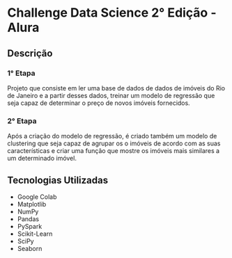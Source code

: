 # Challenge Data Science 2° Edição - Alura

## Descrição
### 1° Etapa
Projeto que consiste em ler uma base de dados de dados de imóveis do Rio de Janeiro e a partir desses dados, treinar um modelo de regressão que seja capaz de determinar o preço de novos imóveis fornecidos.
### 2° Etapa
Após a criação do modelo de regressão, é criado também um modelo de clustering que seja capaz de agrupar os o imóveis de acordo com as suas características e criar uma função que mostre os imóveis mais similares a um determinado imóvel.
## Tecnologias Utilizadas
- Google Colab
- Matplotlib
- NumPy
- Pandas
- PySpark
- Scikit-Learn
- SciPy
- Seaborn
